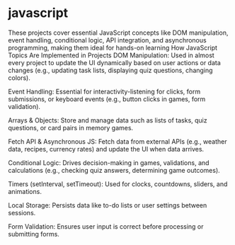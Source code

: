 # javascript
These projects cover essential JavaScript concepts like DOM manipulation, event handling, conditional logic, API integration, and asynchronous programming, making them ideal for hands-on learning
How JavaScript Topics Are Implemented in Projects
DOM Manipulation:
Used in almost every project to update the UI dynamically based on user actions or data changes (e.g., updating task lists, displaying quiz questions, changing colors).

Event Handling:
Essential for interactivity-listening for clicks, form submissions, or keyboard events (e.g., button clicks in games, form validation).

Arrays & Objects:
Store and manage data such as lists of tasks, quiz questions, or card pairs in memory games.

Fetch API & Asynchronous JS:
Fetch data from external APIs (e.g., weather data, recipes, currency rates) and update the UI when data arrives.

Conditional Logic:
Drives decision-making in games, validations, and calculations (e.g., checking quiz answers, determining game outcomes).

Timers (setInterval, setTimeout):
Used for clocks, countdowns, sliders, and animations.

Local Storage:
Persists data like to-do lists or user settings between sessions.

Form Validation:
Ensures user input is correct before processing or submitting forms.

